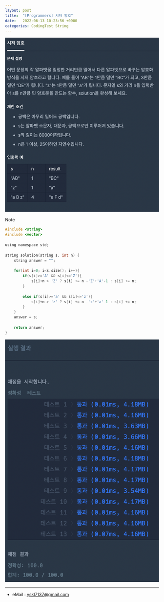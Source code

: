 ```yaml
---
layout: post
title:  "[Programmers] 시저 암호"
date:   2022-06-13 10:23:56 +0900
categories: CodingTest String
---
```


![Scr2](/img/220613/220613_1Scr2.png)

Note <br>

~~~ c
#include <string>
#include <vector>

using namespace std;

string solution(string s, int n) {
    string answer = "";
    
    for(int i=0; i<s.size(); i++){
        if(s[i]>='A' && s[i]<='Z'){
            s[i]+n > 'Z' ? s[i] += n -'Z'+'A'-1 : s[i] += n;
        }
        
        else if(s[i]>='a' && s[i]<='z'){
            s[i]+n > 'z' ? s[i] += n -'z'+'a'-1 : s[i] += n;
        }
    }
    answer = s;
    
    return answer;
}
~~~

![Scr1](/img/220613/220613_1Scr1.png)

***
* eMail : <yskl7137@gmail.com>
